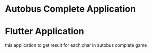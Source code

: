 # Autobus Complete Application

# Flutter Application

this application to get result for each char in autobus complete game
